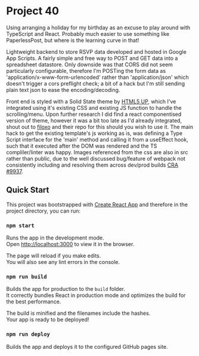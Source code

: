 # Project 40
Using arranging a holiday for my birthday as an excuse to play around with TypeScript and React. Probably much easier to use something like PaperlessPost, but where is the learning curve in that!

Lightweight backend to store RSVP data developed and hosted in Google App Scripts. A fairly simple and free way to POST and GET data into a spreadsheet datastore. Only downside was that CORS did not seem particularly configurable, therefore I'm POSTing the form data as 'application/x-www-form-urlencoded' rather than 'application/json' which doesn't trigger a cors preflight check; a bit of a hack but I'm still sending plain text json to ease the encoding/decoding.

Front end is styled with a Solid State theme by [HTML5 UP](html5up.net), which I've integrated using it's existing CSS and existing JS function to handle the scrolling/menu. Upon further research I did find a react componentised version of theme, however it was a bit too late as I'd already integrated, shout out to [filoxo](https://github.com/filoxo/solid-state-react) and their repo for this should you wish to use it. The main hack to get the existing template's js working as is, was defining a Type Script interface for the 'main' method and calling it from a useEffect hook, such that it executed after the DOM was rendered and the TS compliler/linter was happy. Images referenced from the css are also in src rather than public, due to the well discussed bug/feature of webpack not consistently including and resolving them across dev/prod builds [CRA #9937](https://github.com/facebook/create-react-app/issues/9937).

## Quick Start
This project was bootstrapped with [Create React App](https://github.com/facebook/create-react-app) and therefore in the project directory, you can run:

### `npm start`

Runs the app in the development mode.\
Open [http://localhost:3000](http://localhost:3000) to view it in the browser.

The page will reload if you make edits.\
You will also see any lint errors in the console.

### `npm run build`

Builds the app for production to the `build` folder.\
It correctly bundles React in production mode and optimizes the build for the best performance.

The build is minified and the filenames include the hashes.\
Your app is ready to be deployed!

### `npm run deploy`

Builds the app and deploys it to the configured GitHub pages site.